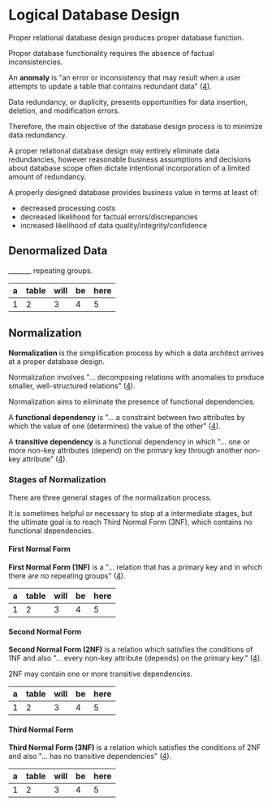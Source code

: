 # Logical Database Design

Proper relational database design produces proper database function.

Proper database functionality requires the absence of factual inconsistencies.

An **anomaly** is "an error or inconsistency that may result when a user attempts to update a table that contains redundant data" ([4](/README.md/#accompanying-textbook)).

Data redundancy, or duplicity, presents opportunities for data insertion, deletion, and modification errors.

Therefore, the main objective of the database design process is to minimize data redundancy.

A proper relational database design may entirely eliminate data redundancies,
 however reasonable business assumptions and decisions about database scope often
 dictate intentional incorporation of a limited amount of redundancy.

A properly designed database provides business value in terms at least of:

 + decreased processing costs
 + decreased likelihood for factual errors/discrepancies
 + increased likelihood of data quality/integrity/confidence

## Denormalized Data

_______ repeating groups.

a | table | will | be | here
--- | --- | --- | --- | ---
1|2|3|4|5

## Normalization

**Normalization** is the simplification process by which a data architect arrives at a proper database design.

Normalization involves "... decomposing relations with anomalies to produce smaller, well-structured relations" ([4](/README.md/#accompanying-textbook)).

Normalization aims to eliminate the presence of functional dependencies.

A **functional dependency** is "... a constraint between two attributes by which the value of one (determines) the value of the other" ([4](/README.md/#accompanying-textbook)).

A **transitive dependency** is a functional dependency in which "... one or more non-key attributes (depend) on the primary key through another non-key attribute" ([4](/README.md/#accompanying-textbook)).

### Stages of Normalization

There are three general stages of the normalization process.

It is sometimes helpful or necessary to stop at a intermediate stages, but the ultimate goal is to reach Third Normal Form (3NF), which contains no functional dependencies.

#### First Normal Form

**First Normal Form (1NF)** is a
 "... relation that has a primary key and in which there are no repeating groups" ([4](/README.md/#accompanying-textbook)).

a | table | will | be | here
--- | --- | --- | --- | ---
1|2|3|4|5

#### Second Normal Form

**Second Normal Form (2NF)** is a relation which satisfies the conditions of 1NF and also "... every non-key attribute (depends) on the primary key." ([4](/README.md/#accompanying-textbook)).

2NF may contain one or more transitive dependencies.

a | table | will | be | here
--- | --- | --- | --- | ---
1|2|3|4|5

#### Third Normal Form

**Third Normal Form (3NF)** is a relation which satisfies the conditions of 2NF and also "... has no transitive dependencies" ([4](/README.md/#accompanying-textbook)).

a | table | will | be | here
--- | --- | --- | --- | ---
1|2|3|4|5
